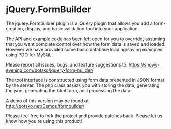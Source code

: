 jQuery.FormBuilder
==================

The jquery.Formbuilder plugin is a jQuery plugin that allows you add a form-creation, display, and basic validation tool into your application.

The API and example code has been left open for you to override, assuming that you want complete control over how the form data is saved and loaded. However we have provided some basic database loading/saving examples using PDO for MySQL.

Please report all issues, bugs, and feature suggestions to: https://snowy-evening.com/botsko/jquery-form-builder/

The tool interface is constructed using form data presented in JSON format by the server. The php class assists you with storing the data, generating the json, generating the html form, and processing the data.

A demo of this version may be found at http://botsko.net/Demos/formbuilder/

Please feel free to fork the project and provide patches back. Please let us know how you're using this product!
